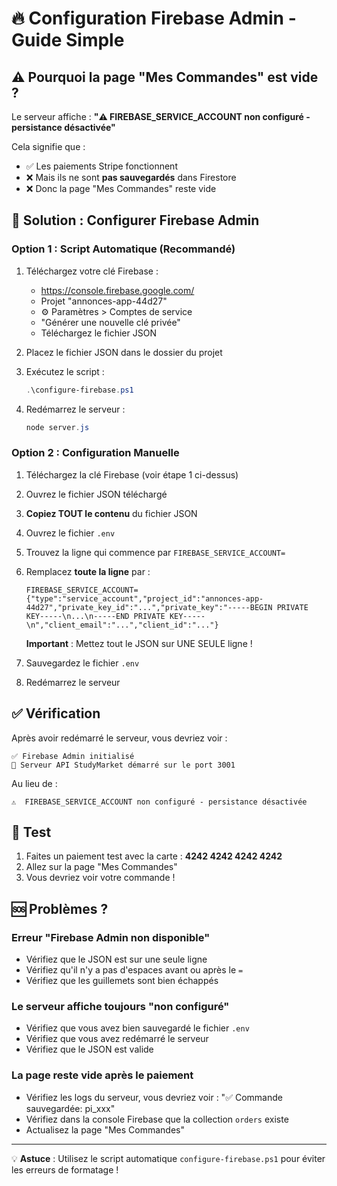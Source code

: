 # 🔥 Configuration Firebase Admin - Guide Simple

## ⚠️ Pourquoi la page "Mes Commandes" est vide ?

Le serveur affiche : **"⚠️ FIREBASE_SERVICE_ACCOUNT non configuré - persistance désactivée"**

Cela signifie que :
- ✅ Les paiements Stripe fonctionnent
- ❌ Mais ils ne sont **pas sauvegardés** dans Firestore
- ❌ Donc la page "Mes Commandes" reste vide

## 🔧 Solution : Configurer Firebase Admin

### Option 1 : Script Automatique (Recommandé)

1. Téléchargez votre clé Firebase :
   - https://console.firebase.google.com/
   - Projet "annonces-app-44d27"
   - ⚙️ Paramètres > Comptes de service
   - "Générer une nouvelle clé privée"
   - Téléchargez le fichier JSON

2. Placez le fichier JSON dans le dossier du projet

3. Exécutez le script :
   ```powershell
   .\configure-firebase.ps1
   ```

4. Redémarrez le serveur :
   ```powershell
   node server.js
   ```

### Option 2 : Configuration Manuelle

1. Téléchargez la clé Firebase (voir étape 1 ci-dessus)

2. Ouvrez le fichier JSON téléchargé

3. **Copiez TOUT le contenu** du fichier JSON

4. Ouvrez le fichier `.env`

5. Trouvez la ligne qui commence par `FIREBASE_SERVICE_ACCOUNT=`

6. Remplacez **toute la ligne** par :
   ```
   FIREBASE_SERVICE_ACCOUNT={"type":"service_account","project_id":"annonces-app-44d27","private_key_id":"...","private_key":"-----BEGIN PRIVATE KEY-----\n...\n-----END PRIVATE KEY-----\n","client_email":"...","client_id":"..."}
   ```
   **Important** : Mettez tout le JSON sur UNE SEULE ligne !

7. Sauvegardez le fichier `.env`

8. Redémarrez le serveur

## ✅ Vérification

Après avoir redémarré le serveur, vous devriez voir :

```
✅ Firebase Admin initialisé
🚀 Serveur API StudyMarket démarré sur le port 3001
```

Au lieu de :

```
⚠️  FIREBASE_SERVICE_ACCOUNT non configuré - persistance désactivée
```

## 🧪 Test

1. Faites un paiement test avec la carte : **4242 4242 4242 4242**
2. Allez sur la page "Mes Commandes"
3. Vous devriez voir votre commande !

## 🆘 Problèmes ?

### Erreur "Firebase Admin non disponible"
- Vérifiez que le JSON est sur une seule ligne
- Vérifiez qu'il n'y a pas d'espaces avant ou après le `=`
- Vérifiez que les guillemets sont bien échappés

### Le serveur affiche toujours "non configuré"
- Vérifiez que vous avez bien sauvegardé le fichier `.env`
- Vérifiez que vous avez redémarré le serveur
- Vérifiez que le JSON est valide

### La page reste vide après le paiement
- Vérifiez les logs du serveur, vous devriez voir : "✅ Commande sauvegardée: pi_xxx"
- Vérifiez dans la console Firebase que la collection `orders` existe
- Actualisez la page "Mes Commandes"

---

💡 **Astuce** : Utilisez le script automatique `configure-firebase.ps1` pour éviter les erreurs de formatage !
